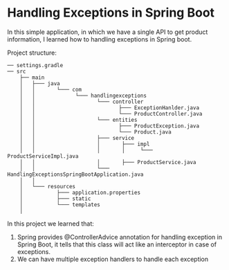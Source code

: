 # Handling Exceptions in Spring Boot

In this simple application, in which we have a single API to get product information, I learned how to handling exceptions in Spring boot.


Project structure:

```
── settings.gradle
── src
    ├── main    
    │   ├─── java
    │   │       └─── com
    │   │             └─── handlingexceptions
    │   │                    └─── controller
    │   │                           ├─── ExceptionHanlder.java
    │   │                           └─── ProductController.java
    │   │                    └─── entities
    │   │                           ├─── ProductException.java
    │   │                           └─── Product.java
    │   │                    ├─── service
    │   │                    │       ├─── impl
    │   │                    │       │     └─── ProductServiceImpl.java
    │   │                    │       ├─── ProductService.java
    │   │                    └─── HandlingExceptionsSpringBootApplication.java
    │   │
    │   └─── resources
    │           ├─── application.properties
    │           ├─── static
    │           └─── templates
    │           
```

In this project we learned that:

1. Spring provides @ControllerAdvice annotation for handling exception in Spring Boot, it tells that this class will act like an interceptor in case of exceptions.
2. We can have multiple exception handlers to handle each exception
